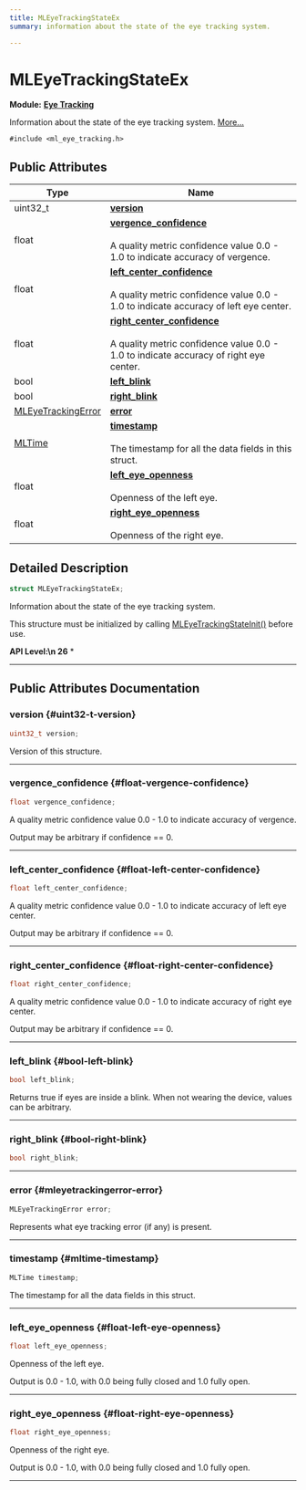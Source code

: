 ```yaml
---
title: MLEyeTrackingStateEx
summary: information about the state of the eye tracking system. 

---
```


# MLEyeTrackingStateEx

**Module:** **[Eye Tracking](/api-ref/api/Modules/group___eye_tracking/group___eye_tracking.md)**



Information about the state of the eye tracking system.  [More...](#detailed-description)


`#include <ml_eye_tracking.h>`

## Public Attributes

| Type           | Name           |
| -------------- | -------------- |
| uint32_t | **[version](/api-ref/api/Modules/group___eye_tracking/struct_m_l_eye_tracking_state_ex.md#uint32-t-version)**  |
| float | **[vergence_confidence](/api-ref/api/Modules/group___eye_tracking/struct_m_l_eye_tracking_state_ex.md#float-vergence-confidence)** <br></br>A quality metric confidence value 0.0 - 1.0 to indicate accuracy of vergence.  |
| float | **[left_center_confidence](/api-ref/api/Modules/group___eye_tracking/struct_m_l_eye_tracking_state_ex.md#float-left-center-confidence)** <br></br>A quality metric confidence value 0.0 - 1.0 to indicate accuracy of left eye center.  |
| float | **[right_center_confidence](/api-ref/api/Modules/group___eye_tracking/struct_m_l_eye_tracking_state_ex.md#float-right-center-confidence)** <br></br>A quality metric confidence value 0.0 - 1.0 to indicate accuracy of right eye center.  |
| bool | **[left_blink](/api-ref/api/Modules/group___eye_tracking/struct_m_l_eye_tracking_state_ex.md#bool-left-blink)**  |
| bool | **[right_blink](/api-ref/api/Modules/group___eye_tracking/struct_m_l_eye_tracking_state_ex.md#bool-right-blink)**  |
| [MLEyeTrackingError](/api-ref/api/Modules/group___eye_tracking/group___eye_tracking.md#enums-mleyetrackingerror) | **[error](/api-ref/api/Modules/group___eye_tracking/struct_m_l_eye_tracking_state_ex.md#mleyetrackingerror-error)**  |
| [MLTime](/api-ref/api/Modules/group___common/group___common.md#int64-t-mltime) | **[timestamp](/api-ref/api/Modules/group___eye_tracking/struct_m_l_eye_tracking_state_ex.md#mltime-timestamp)** <br></br>The timestamp for all the data fields in this struct.  |
| float | **[left_eye_openness](/api-ref/api/Modules/group___eye_tracking/struct_m_l_eye_tracking_state_ex.md#float-left-eye-openness)** <br></br>Openness of the left eye.  |
| float | **[right_eye_openness](/api-ref/api/Modules/group___eye_tracking/struct_m_l_eye_tracking_state_ex.md#float-right-eye-openness)** <br></br>Openness of the right eye.  |

## Detailed Description

```cpp
struct MLEyeTrackingStateEx;
```

Information about the state of the eye tracking system. 

This structure must be initialized by calling [MLEyeTrackingStateInit()](/api-ref/api/Modules/group___eye_tracking/group___eye_tracking.md#void-mleyetrackingstateinit) before use.




**API Level:\n 26**
  * 




-----------
## Public Attributes Documentation

### version {#uint32-t-version}

```cpp
uint32_t version;
```


Version of this structure. 





-----------

### vergence_confidence {#float-vergence-confidence}

```cpp
float vergence_confidence;
```

A quality metric confidence value 0.0 - 1.0 to indicate accuracy of vergence. 

Output may be arbitrary if confidence == 0. 





-----------

### left_center_confidence {#float-left-center-confidence}

```cpp
float left_center_confidence;
```

A quality metric confidence value 0.0 - 1.0 to indicate accuracy of left eye center. 

Output may be arbitrary if confidence == 0. 





-----------

### right_center_confidence {#float-right-center-confidence}

```cpp
float right_center_confidence;
```

A quality metric confidence value 0.0 - 1.0 to indicate accuracy of right eye center. 

Output may be arbitrary if confidence == 0. 





-----------

### left_blink {#bool-left-blink}

```cpp
bool left_blink;
```


Returns true if eyes are inside a blink. When not wearing the device, values can be arbitrary. 





-----------

### right_blink {#bool-right-blink}

```cpp
bool right_blink;
```






-----------

### error {#mleyetrackingerror-error}

```cpp
MLEyeTrackingError error;
```


Represents what eye tracking error (if any) is present. 





-----------

### timestamp {#mltime-timestamp}

```cpp
MLTime timestamp;
```

The timestamp for all the data fields in this struct. 





-----------

### left_eye_openness {#float-left-eye-openness}

```cpp
float left_eye_openness;
```

Openness of the left eye. 

Output is 0.0 - 1.0, with 0.0 being fully closed and 1.0 fully open. 





-----------

### right_eye_openness {#float-right-eye-openness}

```cpp
float right_eye_openness;
```

Openness of the right eye. 

Output is 0.0 - 1.0, with 0.0 being fully closed and 1.0 fully open. 





-----------

